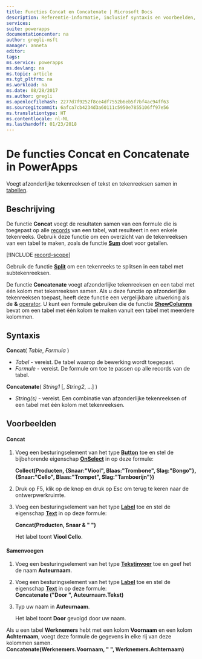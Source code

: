 ```yaml
---
title: Functies Concat en Concatenate | Microsoft Docs
description: Referentie-informatie, inclusief syntaxis en voorbeelden, voor de functies Concat en Concatenate in PowerApps
services: 
suite: powerapps
documentationcenter: na
author: gregli-msft
manager: anneta
editor: 
tags: 
ms.service: powerapps
ms.devlang: na
ms.topic: article
ms.tgt_pltfrm: na
ms.workload: na
ms.date: 08/28/2017
ms.author: gregli
ms.openlocfilehash: 2277d7f9252f8ce4df7552b6eb5f7bf4ac94ff63
ms.sourcegitcommit: 6afca7cb4234d3a60111c5950e7855106ff97e56
ms.translationtype: HT
ms.contentlocale: nl-NL
ms.lasthandoff: 01/23/2018
---
```

# <a name="concat-and-concatenate-functions-in-powerapps"></a>De functies Concat en Concatenate in PowerApps
Voegt afzonderlijke tekenreeksen of tekst en tekenreeksen samen in [tabellen](../working-with-tables.md).

## <a name="description"></a>Beschrijving
De functie **Concat** voegt de resultaten samen van een formule die is toegepast op alle [records](../working-with-tables.md#records) van een tabel, wat resulteert in een enkele tekenreeks. Gebruik deze functie om een overzicht van de tekenreeksen van een tabel te maken, zoals de functie **[Sum](function-aggregates.md)** doet voor getallen.

[!INCLUDE [record-scope](../includes/record-scope.md)]

Gebruik de functie **[Split](function-split.md)** om een tekenreeks te splitsen in een tabel met subtekenreeksen.

De functie **Concatenate** voegt afzonderlijke tekenreeksen en een tabel met één kolom met tekenreeksen samen. Als u deze functie op afzonderlijke tekenreeksen toepast, heeft deze functie een vergelijkbare uitwerking als de **&** [operator](operators.md). U kunt een formule gebruiken die de functie **[ShowColumns](function-table-shaping.md)** bevat om een tabel met één kolom te maken vanuit een tabel met meerdere kolommen.

## <a name="syntax"></a>Syntaxis
**Concat**( *Table*, *Formula* )

* *Tabel* - vereist.  De tabel waarop de bewerking wordt toegepast.
* *Formule* - vereist.  De formule om toe te passen op alle records van de tabel.

**Concatenate**( *String1* [, *String2*, ...] )

* *String(s)* - vereist.  Een combinatie van afzonderlijke tekenreeksen of een tabel met één kolom met tekenreeksen.

## <a name="examples"></a>Voorbeelden
#### <a name="concat"></a>Concat
1. Voeg een besturingselement van het type **[Button](../controls/control-button.md)** toe en stel de bijbehorende eigenschap **[OnSelect](../controls/properties-core.md)** in op deze formule:
   
    **Collect(Producten, {Snaar:"Viool", Blaas:"Trombone", Slag:"Bongo"}, {Snaar:"Cello", Blaas:"Trompet", Slag:"Tamboerijn"})**
2. Druk op F5, klik op de knop en druk op Esc om terug te keren naar de ontwerpwerkruimte.
3. Voeg een besturingselement van het type **[Label](../controls/control-text-box.md)** toe en stel de eigenschap **[Text](../controls/properties-core.md)** in op deze formule:
   
    **Concat(Producten, Snaar & " ")**
   
    Het label toont **Viool Cello**.

#### <a name="concatenate"></a>Samenvoegen
1. Voeg een besturingselement van het type **[Tekstinvoer](../controls/control-text-input.md)** toe en geef het de naam **Auteurnaam**.
2. Voeg een besturingselement van het type **[Label](../controls/control-text-box.md)** toe en stel de eigenschap **[Text](../controls/properties-core.md)** in op deze formule:<br>
   **Concatenate ("Door ", Auteurnaam.Tekst)**
3. Typ uw naam in **Auteurnaam**.
   
    Het label toont **Door** gevolgd door uw naam.

Als u een tabel **Werknemers** hebt met een kolom **Voornaam** en een kolom **Achternaam**, voegt deze formule de gegevens in elke rij van deze kolommen samen.
<br>**Concatenate(Werknemers.Voornaam, " ", Werknemers.Achternaam)**

